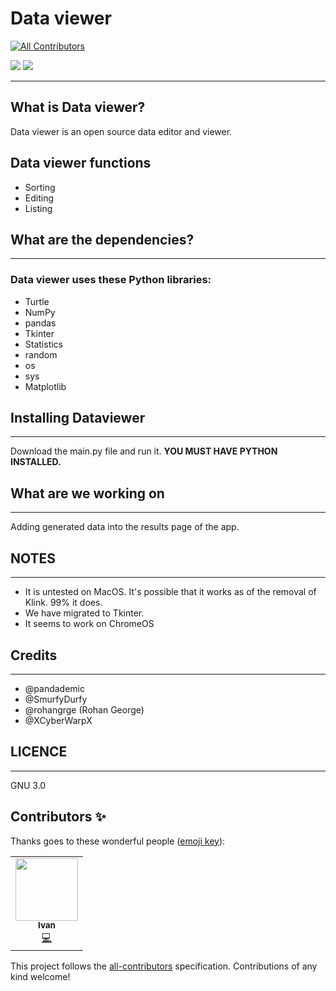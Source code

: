 # Data viewer
<!-- ALL-CONTRIBUTORS-BADGE:START - Do not remove or modify this section -->
[![All Contributors](https://img.shields.io/badge/all_contributors-1-orange.svg?style=flat-square)](#contributors-)
<!-- ALL-CONTRIBUTORS-BADGE:END -->
<img src="https://img.shields.io/github/contributors/Pandademic/DataViewer"></img>
<img src="https://img.shields.io/github/workflow/status/Pandademic/DataViewer/CodeQL"></img>


_____
##  What is Data viewer?
Data viewer is an open source data editor and viewer.
## Data viewer functions
- Sorting
- Editing
- Listing

## What are the dependencies?
____
### Data viewer uses these Python libraries:
- Turtle
- NumPy
- pandas
- Tkinter
- Statistics
- random
- os
- sys
- Matplotlib
## Installing Dataviewer
____
Download the main.py file and run it. **YOU MUST HAVE PYTHON INSTALLED.**

## What are we working on
_____
Adding generated data into the results page of the app.
## NOTES
___
- It is untested on MacOS. It's possible that it works as of the removal of Klink. 99% it does.
- We have migrated to Tkinter.
-  It seems to work on ChromeOS
## Credits
___
- @pandademic
- @SmurfyDurfy
- @rohangrge (Rohan George)
- @XCyberWarpX 

## LICENCE
____
GNU 3.0

## Contributors ✨

Thanks goes to these wonderful people ([emoji key](https://allcontributors.org/docs/en/emoji-key)):

<!-- ALL-CONTRIBUTORS-LIST:START - Do not remove or modify this section -->
<!-- prettier-ignore-start -->
<!-- markdownlint-disable -->
<table>
  <tr>
    <td align="center"><a href="https://github.com/XCyberWarpX"><img src="https://avatars.githubusercontent.com/u/71588781?v=4?s=100" width="100px;" alt=""/><br /><sub><b>Ivan</b></sub></a><br /><a href="https://github.com/Pandademic/DataViewer/commits?author=XCyberWarpX" title="Code">💻</a></td>
  </tr>
</table>

<!-- markdownlint-restore -->
<!-- prettier-ignore-end -->

<!-- ALL-CONTRIBUTORS-LIST:END -->

This project follows the [all-contributors](https://github.com/all-contributors/all-contributors) specification. Contributions of any kind welcome!